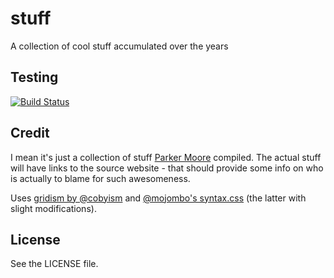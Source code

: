 stuff
=====

A collection of cool stuff accumulated over the years

## Testing

[![Build Status](https://travis-ci.org/parkr/stuff.svg?branch=gh-pages)](https://travis-ci.org/parkr/stuff)

## Credit

I mean it's just a collection of stuff [Parker Moore](https://parkermoore.de)
compiled. The actual stuff will have links to the source website - that should
provide some info on who is actually to blame for such awesomeness.

Uses [gridism by @cobyism][] and [@mojombo's syntax.css][] (the latter with slight modifications).

[gridism by @cobyism]: https://pages.cobyism.com/gridism/
[@mojombo's syntax.css]: https://github.com/mojombo/mojombo.github.io/blob/master/css/syntax.css

## License

See the LICENSE file.
